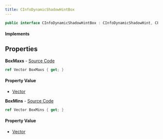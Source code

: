 ```yaml
---
title: CInfoDynamicShadowHintBox
---
```


```csharp
public interface CInfoDynamicShadowHintBox : CInfoDynamicShadowHint, CPointEntity, CBaseEntity, CEntityInstance, ISchemaClass<CEntityInstance>, ISchemaClass<CBaseEntity>, ISchemaClass<CPointEntity>, ISchemaClass<CInfoDynamicShadowHint>, ISchemaClass<CInfoDynamicShadowHintBox>, ISchemaField, ISchemaClass, INativeHandle
```

#### Implements

## Properties

**BoxMaxs** - [Source Code](https://github.com/swiftly-solution/swiftlys2/blob/master/managed/src/SwiftlyS2.Generated/Schemas/Interfaces/CInfoDynamicShadowHintBox.cs#L18)

```csharp
ref Vector BoxMaxs { get; }
```

#### Property Value

- [Vector](/docs/api/shared/natives/vector)

**BoxMins** - [Source Code](https://github.com/swiftly-solution/swiftlys2/blob/master/managed/src/SwiftlyS2.Generated/Schemas/Interfaces/CInfoDynamicShadowHintBox.cs#L16)

```csharp
ref Vector BoxMins { get; }
```

#### Property Value

- [Vector](/docs/api/shared/natives/vector)

